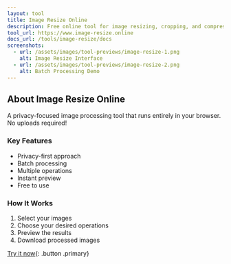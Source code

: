 ```yaml
---
layout: tool
title: Image Resize Online
description: Free online tool for image resizing, cropping, and compression
tool_url: https://www.image-resize.online
docs_url: /tools/image-resize/docs
screenshots:
  - url: /assets/images/tool-previews/image-resize-1.png
    alt: Image Resize Interface
  - url: /assets/images/tool-previews/image-resize-2.png
    alt: Batch Processing Demo
---
```


## About Image Resize Online

A privacy-focused image processing tool that runs entirely in your browser. No uploads required!

### Key Features

- Privacy-first approach
- Batch processing
- Multiple operations
- Instant preview
- Free to use

### How It Works

1. Select your images
2. Choose your desired operations
3. Preview the results
4. Download processed images

[Try it now](https://www.image-resize.online){: .button .primary} 